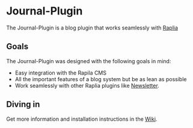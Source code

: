 # Journal-Plugin

The Journal-Plugin is a blog plugin that works seamlessly with [Raplia](https://github.com/rapila/cms-base)

## Goals

The Journal-Plugin was designed with the following goals in mind:

* Easy integration with the Rapila CMS
* All the important features of a blog system but be as lean as possible
* Work seamlessly with other Raplia plugins like [Newsletter](https://github.com/rapila/plugin-newsletter/wiki/).

## Diving in

Get more information and installation instructions in the [Wiki](https://github.com/rapila/plugin-journal/wiki/).